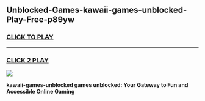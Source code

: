 
## Unblocked-Games-kawaii-games-unblocked-Play-Free-p89yw
<h3>
<a href="https://premium76.site?title=kawaii-games-unblocked&ref=10A">CLICK TO PLAY</a></h3>
<hr>

<h3>
<a href="https://premium76.site?title=kawaii-games-unblocked&ref=10A">CLICK 2 PLAY</a>
  
</h3>

<a href="https://premium76.site?title=kawaii-games-unblocked&ref=10A"><img src="https://clearcache.store/games.png"></a>


**kawaii-games-unblocked games unblocked: Your Gateway to Fun and Accessible Online Gaming**
